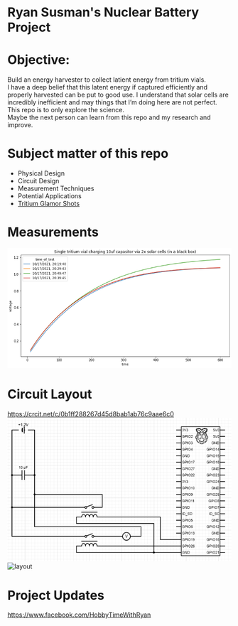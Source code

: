 # Ryan Susman's Nuclear Battery Project 

# Objective:  
Build an energy harvester to collect latient energy from tritium vials.  
I have a deep belief that this latent energy if captured efficiently and properly harvested can be put to good use.  I understand that solar cells are incredibly inefficient and may things that I’m doing here are not perfect. This repo is to only explore the science.  
Maybe the next person can learn from this repo and my research and improve.  

# Subject matter of this repo
* Physical Design
* Circuit Design
* Measurement Techniques
* Potential Applications
* [Tritium Glamor Shots](https://github.com/darkmatter2222/Nuclear-Battery/tree/main/images/tritium%20vials)


# Measurements
![measurements](/images/charge_rate.png)

# Circuit Layout
https://crcit.net/c/0b1ff288267d45d8bab1ab76c9aae6c0
![diagram](/images/wiring_diagram.png)
![layout](/images/layout.png)  

# Project Updates  
https://www.facebook.com/HobbyTimeWithRyan
